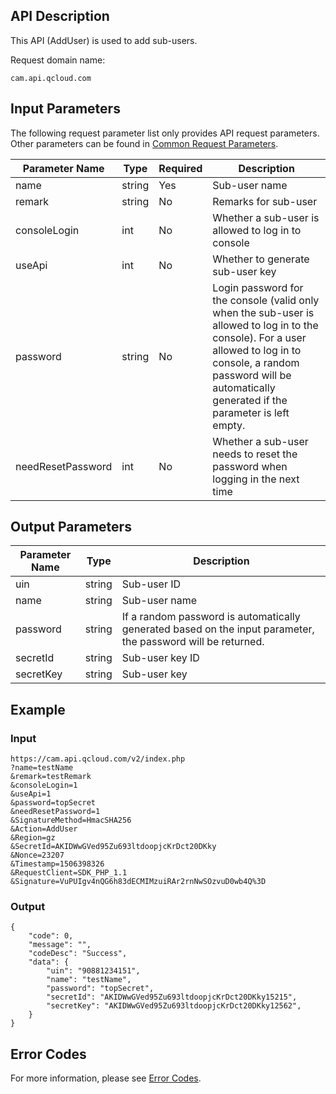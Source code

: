 ## API Description

This API (AddUser) is used to add sub-users.

Request domain name:
```
cam.api.qcloud.com
```

## Input Parameters
The following request parameter list only provides API request parameters. Other parameters can be found in [Common Request Parameters](https://intl.cloud.tencent.com/document/api/213/6976).


| Parameter Name | Type | Required | Description |
| ----------------- | ------ | ---- | ------------------------------------------------------------ |
| name | string | Yes | Sub-user name |
| remark | string | No | Remarks for sub-user |
| consoleLogin | int | No | Whether a sub-user is allowed to log in to console |
| useApi | int | No | Whether to generate sub-user key |
| password | string | No | Login password for the console (valid only when the sub-user is allowed to log in to the console). For a user allowed to log in to console, a random password will be automatically generated if the parameter is left empty. |
| needResetPassword | int | No | Whether a sub-user needs to reset the password when logging in the next time |

## Output Parameters

| Parameter Name | Type | Description |
| --------- | ------ | ---------------------------------------------------- |
| uin | string | Sub-user ID |
| name | string | Sub-user name |
| password | string | If a random password is automatically generated based on the input parameter, the password will be returned. |
| secretId | string | Sub-user key ID |
| secretKey | string | Sub-user key |

## Example

### Input

```
https://cam.api.qcloud.com/v2/index.php
?name=testName
&remark=testRemark
&consoleLogin=1
&useApi=1
&password=topSecret
&needResetPassword=1
&SignatureMethod=HmacSHA256
&Action=AddUser
&Region=gz
&SecretId=AKIDWwGVed95Zu693ltdoopjcKrDct20DKky
&Nonce=23207
&Timestamp=1506398326
&RequestClient=SDK_PHP_1.1
&Signature=VuPUIgv4nQG6h83dECMIMzuiRAr2rnNwSOzvuD0wb4Q%3D
```

### Output

```
{
    "code": 0,
    "message": "",
    "codeDesc": "Success",
    "data": {
        "uin": "90881234151",
        "name": "testName",
        "password": "topSecret",
        "secretId": "AKIDWwGVed95Zu693ltdoopjcKrDct20DKky15215",
        "secretKey": "AKIDWwGVed95Zu693ltdoopjcKrDct20DKky12562",
    }
}
```

## Error Codes

For more information, please see [Error Codes](https://intl.cloud.tencent.com/document/product/598/13884).

